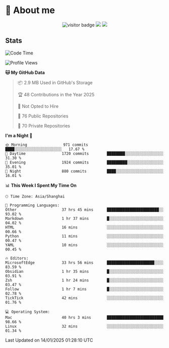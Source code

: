 <!-- ![](https://youpai.roccoshi.top/img/20200804214216.png) -->

# 🧐 About me
 
<p align="center">
<img src="https://visitor-badge.laobi.icu/badge?page_id=Lincest.Lincest&title=hits" alt="visitor badge"/>
<a href="mailto:imroccoshi@gmail.com"><img src="https://img.shields.io/badge/gmail-imroccoshi%40gmail.com-red"></a>
<a href="https://blog.roccoshi.top"><img src="https://img.shields.io/badge/blog-roccoshi-green"></a>
</p>

## Stats

<!--START_SECTION:waka-->
![Code Time](http://img.shields.io/badge/Code%20Time-1%2C920%20hrs%2023%20mins-blue)

![Profile Views](http://img.shields.io/badge/Profile%20Views-0-blue)

**🐱 My GitHub Data** 

> 📦 2.9 MB Used in GitHub's Storage 
 > 
> 🏆 48 Contributions in the Year 2025
 > 
> 🚫 Not Opted to Hire
 > 
> 📜 76 Public Repositories 
 > 
> 🔑 70 Private Repositories 
 > 
**I'm a Night 🦉** 

```text
🌞 Morning                971 commits         ████░░░░░░░░░░░░░░░░░░░░░   17.67 % 
🌆 Daytime                1720 commits        ████████░░░░░░░░░░░░░░░░░   31.30 % 
🌃 Evening                1924 commits        █████████░░░░░░░░░░░░░░░░   35.01 % 
🌙 Night                  880 commits         ████░░░░░░░░░░░░░░░░░░░░░   16.01 % 
```


📊 **This Week I Spent My Time On** 

```text
🕑︎ Time Zone: Asia/Shanghai

💬 Programming Languages: 
Other                    37 hrs 45 mins      ███████████████████████░░   93.02 % 
Markdown                 1 hr 37 mins        █░░░░░░░░░░░░░░░░░░░░░░░░   04.02 % 
HTML                     16 mins             ░░░░░░░░░░░░░░░░░░░░░░░░░   00.66 % 
Python                   11 mins             ░░░░░░░░░░░░░░░░░░░░░░░░░   00.47 % 
YAML                     10 mins             ░░░░░░░░░░░░░░░░░░░░░░░░░   00.45 % 

🔥 Editors: 
MicrosoftEdge            33 hrs 56 mins      █████████████████████░░░░   83.59 % 
Obsidian                 1 hr 35 mins        █░░░░░░░░░░░░░░░░░░░░░░░░   03.91 % 
Zsh                      1 hr 24 mins        █░░░░░░░░░░░░░░░░░░░░░░░░   03.47 % 
Follow                   1 hr 7 mins         █░░░░░░░░░░░░░░░░░░░░░░░░   02.78 % 
TickTick                 42 mins             ░░░░░░░░░░░░░░░░░░░░░░░░░   01.76 % 

💻 Operating System: 
Mac                      40 hrs 3 mins       █████████████████████████   98.66 % 
Linux                    32 mins             ░░░░░░░░░░░░░░░░░░░░░░░░░   01.34 % 
```


 Last Updated on 14/01/2025 01:28:10 UTC
<!--END_SECTION:waka-->


